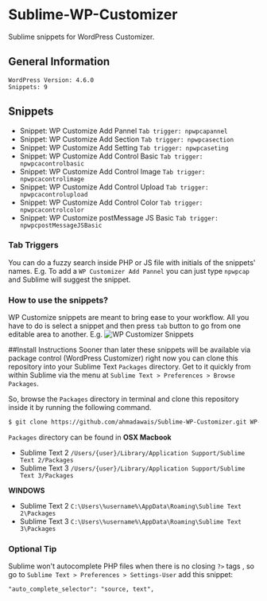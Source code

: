# Sublime-WP-Customizer
Sublime snippets for WordPress Customizer. 

## General Information
```
WordPress Version: 4.6.0
Snippets: 9
```

## Snippets
- Snippet: WP Customize Add Pannel `Tab trigger: npwpcapannel`
- Snippet: WP Customize Add Section `Tab trigger: npwpcasection`
- Snippet: WP Customize Add Setting `Tab trigger: npwpcaseting`
- Snippet: WP Customize Add Control Basic `Tab trigger: npwpcacontrolbasic`
- Snippet: WP Customize Add Control Image `Tab trigger: npwpcacontrolimage`
- Snippet: WP Customize Add Control Upload `Tab trigger: npwpcacontrolupload`
- Snippet: WP Customize Add Control Color `Tab trigger: npwpcacontrolcolor`
- Snippet: WP Customize postMessage JS Basic `Tab trigger: npwpcpostMessageJSBasic`

### Tab Triggers
You can do a fuzzy search inside PHP or JS file with initials of the snippets' names. E.g. To add a `WP Customizer Add Pannel` you can just type `npwpcap` and Sublime will suggest the snippet.

### How to use the snippets?
WP Customize snippets are meant to bring ease to your workflow. All you have to do is select a snippet and then press `tab` button to go from one editable area to another. E.g.
![WP Customizer Snippets](https://i.imgur.com/nmNhiiF.gif)

##Install Instructions
Sooner than later these snippets will be available via package control (WordPress Customizer) right now you can clone this repository into your Sublime Text `Packages` directory. Get to it quickly from within Sublime via the menu at `Sublime Text > Preferences > Browse Packages`.

So, browse the `Packages` directory in terminal and clone this repository inside it by running the following command.

```bash
$ git clone https://github.com/ahmadawais/Sublime-WP-Customizer.git WP-Customizer
```

`Packages` directory can be found in 
**OSX Macbook**
- Sublime Text 2 `/Users/{user}/Library/Application Support/Sublime Text 2/Packages`
- Sublime Text 3 `/Users/{user}/Library/Application Support/Sublime Text 3/Packages`

**WINDOWS**
- Sublime Text 2 `C:\Users\%username%\AppData\Roaming\Sublime Text 2\Packages`
- Sublime Text 3 `C:\Users\%username%\AppData\Roaming\Sublime Text 3\Packages`


### Optional Tip

Sublime won't autocomplete PHP files when there is no closing `?>` tags , so go to `Sublime Text > Preferences > Settings-User` add this snippet:

```
"auto_complete_selector": "source, text",
```
